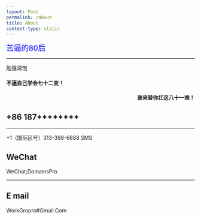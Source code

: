 ```yaml
---
layout: Post
permalink: /about
title: About
content-type: static
---
```


<span style="color: #0000ff; font-size: 20px">苦逼的80后</span>

<hr class="rainbow-hr"> 

<p class="rainbow-text">勉强温饱</p>

<h4 style="text-align: left"> 不逼自己学会七十二变！</h4>

<h4 style="text-align: right">谁来替你扛这八十一难！</h4>

## +86 187********

<hr width="100%" color="#a9a9a9" /> 

<p class="rainbow-text-animated">+1（国际区号）313-389-6888 SMS</p>

## WeChat 
WeChat;DomainsPro

 <hr class="animated-rainbow-hr">
 
## E mail
WorkGropro#Gmail.Com
